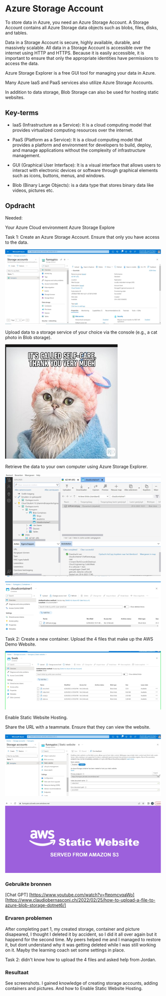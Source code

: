 # Azure Storage Account

To store data in Azure, you need an Azure Storage Account. A Storage Account contains all Azure Storage data objects such as blobs, files, disks, and tables.

Data in a Storage Account is secure, highly available, durable, and massively scalable. All data in a Storage Account is accessible over the internet using HTTP and HTTPS. Because it is easily accessible, it is important to ensure that only the appropriate identities have permissions to access the data.

Azure Storage Explorer is a free GUI tool for managing your data in Azure.

Many Azure IaaS and PaaS services also utilize Azure Storage Accounts.

In addition to data storage, Blob Storage can also be used for hosting static websites.


## Key-terms

- IaaS (Infrastructure as a Service): It is a cloud computing model that provides virtualized computing resources over the internet.

- PaaS (Platform as a Service):  It is a cloud computing model that provides a platform and environment for developers to build, deploy, and manage applications without the complexity of infrastructure management.

- GUI (Graphical User Interface): It is a visual interface that allows users to interact with electronic devices or software through graphical elements such as icons, buttons, menus, and windows.

- Blob (Binary Large Objects): is a data type that stores binary data like videos, pictures etc.

## Opdracht

Needed:

Your Azure Cloud environment 
Azure Storage Explore 

Task 1:
Create an Azure Storage Account. Ensure that only you have access to the data.

![AZ05_Storage account_funnypics](/00_includes/Cloud/Opdracht%205/AZ05_Storage%20account_funnypics.jpg)

Upload data to a storage service of your choice via the console (e.g., a cat photo in Blob storage).

![Selfcarecat](/00_includes/Cloud/Opdracht%205/Selfcarecat.jpg)

Retrieve the data to your own computer using Azure Storage Explorer. 

![download to laptop](/00_includes/Cloud/Opdracht%205/download%20to%20laptop.jpg)

![pic_uploaded_cloudcontainer](/00_includes/Cloud/Opdracht%205/pic_uploaded_cloudcontainer.jpg)

Task 2:
Create a new container.
Upload the 4 files that make up the AWS Demo Website.

![aws docs uploaded](/00_includes/Cloud/Opdracht%205/aws%20docs%20uploaded.jpg)

Enable Static Website Hosting.

Share the URL with a teammate. Ensure that they can view the website.

![static web and url](/00_includes/Cloud/Opdracht%205/static%20web%20and%20url.jpg)

![link works](/00_includes/Cloud/Opdracht%205/link%20works.jpg)


### Gebruikte bronnen

[Chat GPT]
[https://www.youtube.com/watch?v=ftepmcvqaWo]
[https://www.claudiobernasconi.ch/2022/02/25/how-to-upload-a-file-to-azure-blob-storage-dotnet6/]



### Ervaren problemen

After completing part 1, my created storage, container and picture disapeared, I thought I deleted it by accident, so I did it all over again but it happend for the second time. My peers helped me and I managed to restore it, but dont understand why it was getting deleted while I was still working on it. Mayby the learning coach set some settings in place.

Task 2: didn't know how to upload the 4 files and asked help from Jordan.


### Resultaat

See screenshots.
I gained knowledge of creating storage accounts, adding containers and pictures.
And how to Enable Static Website Hosting.
